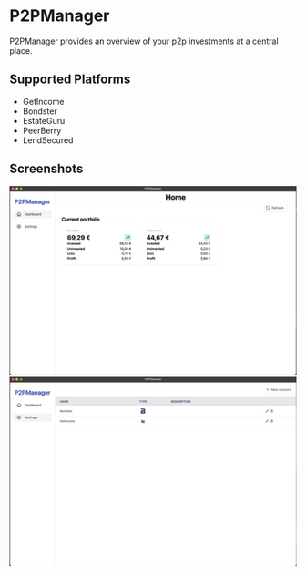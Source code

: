 # P2PManager

P2PManager provides an overview of your p2p investments at a central place.

## Supported Platforms

- GetIncome
- Bondster
- EstateGuru
- PeerBerry
- LendSecured

## Screenshots

![Overview](https://raw.githubusercontent.com/exAphex/p2pmanager/main/assets/overview.png)
![Settings](https://raw.githubusercontent.com/exAphex/p2pmanager/main/assets/settings.png)
